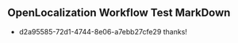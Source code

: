 ## OpenLocalization Workflow Test MarkDown
* d2a95585-72d1-4744-8e06-a7ebb27cfe29 
thanks!<!--HONumber=Mar16_HO2-->
